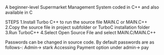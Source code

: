 A beginner-level Supermarket Management System coded in C++ and also available in C

STEPS
1.Install Turbo C++ to run the source file MAIN.C or MAIN.C++
2.Copy the source file in project subfolder or TurboC installation folder
3.Run TurboC++
4.Select Open Source File and select MAIN.C/MAIN.C++

Passwords can be changed in source code.
By default passwords are as follows-:
Admin-> stark
Accessing Payment option under admin-> pay
